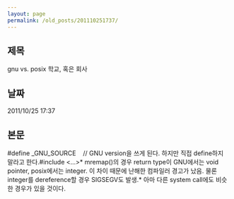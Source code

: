 ```yaml
---
layout: page
permalink: /old_posts/201110251737/
---
```


## 제목
gnu vs. posix 학교, 혹은 회사

## 날짜
2011/10/25 17:37

## 본문

#define _GNU_SOURCE    // GNU version을 쓰게 된다. 하지만 직접 define하지 말라고 한다.#include <...>* mremap()의 경우 return type이 GNU에서는 void pointer, posix에서는 integer. 이 차이 때문에 난해한 컴파일러 경고가 났음. 물론 integer를 dereference할 경우 SIGSEGV도 발생.* 아마 다른 system call에도 비슷한 경우가 있을 것이다.